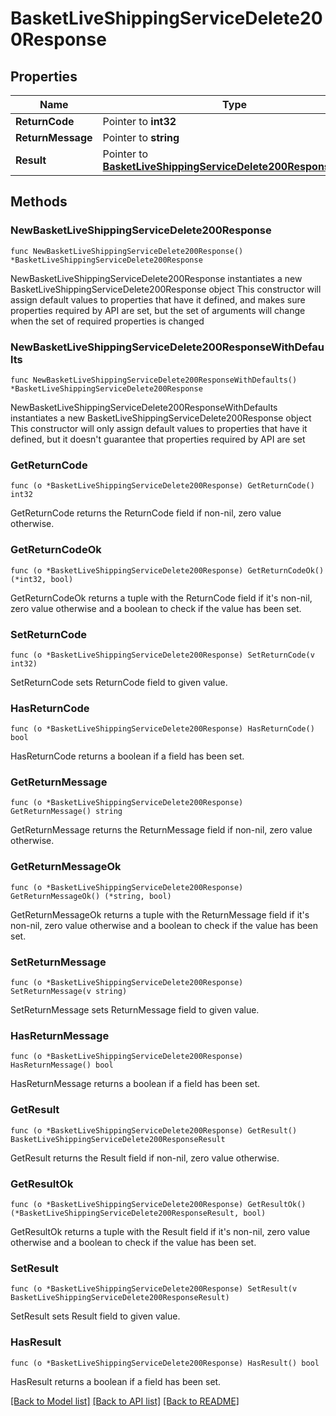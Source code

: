# BasketLiveShippingServiceDelete200Response

## Properties

Name | Type | Description | Notes
------------ | ------------- | ------------- | -------------
**ReturnCode** | Pointer to **int32** |  | [optional] 
**ReturnMessage** | Pointer to **string** |  | [optional] 
**Result** | Pointer to [**BasketLiveShippingServiceDelete200ResponseResult**](BasketLiveShippingServiceDelete200ResponseResult.md) |  | [optional] 

## Methods

### NewBasketLiveShippingServiceDelete200Response

`func NewBasketLiveShippingServiceDelete200Response() *BasketLiveShippingServiceDelete200Response`

NewBasketLiveShippingServiceDelete200Response instantiates a new BasketLiveShippingServiceDelete200Response object
This constructor will assign default values to properties that have it defined,
and makes sure properties required by API are set, but the set of arguments
will change when the set of required properties is changed

### NewBasketLiveShippingServiceDelete200ResponseWithDefaults

`func NewBasketLiveShippingServiceDelete200ResponseWithDefaults() *BasketLiveShippingServiceDelete200Response`

NewBasketLiveShippingServiceDelete200ResponseWithDefaults instantiates a new BasketLiveShippingServiceDelete200Response object
This constructor will only assign default values to properties that have it defined,
but it doesn't guarantee that properties required by API are set

### GetReturnCode

`func (o *BasketLiveShippingServiceDelete200Response) GetReturnCode() int32`

GetReturnCode returns the ReturnCode field if non-nil, zero value otherwise.

### GetReturnCodeOk

`func (o *BasketLiveShippingServiceDelete200Response) GetReturnCodeOk() (*int32, bool)`

GetReturnCodeOk returns a tuple with the ReturnCode field if it's non-nil, zero value otherwise
and a boolean to check if the value has been set.

### SetReturnCode

`func (o *BasketLiveShippingServiceDelete200Response) SetReturnCode(v int32)`

SetReturnCode sets ReturnCode field to given value.

### HasReturnCode

`func (o *BasketLiveShippingServiceDelete200Response) HasReturnCode() bool`

HasReturnCode returns a boolean if a field has been set.

### GetReturnMessage

`func (o *BasketLiveShippingServiceDelete200Response) GetReturnMessage() string`

GetReturnMessage returns the ReturnMessage field if non-nil, zero value otherwise.

### GetReturnMessageOk

`func (o *BasketLiveShippingServiceDelete200Response) GetReturnMessageOk() (*string, bool)`

GetReturnMessageOk returns a tuple with the ReturnMessage field if it's non-nil, zero value otherwise
and a boolean to check if the value has been set.

### SetReturnMessage

`func (o *BasketLiveShippingServiceDelete200Response) SetReturnMessage(v string)`

SetReturnMessage sets ReturnMessage field to given value.

### HasReturnMessage

`func (o *BasketLiveShippingServiceDelete200Response) HasReturnMessage() bool`

HasReturnMessage returns a boolean if a field has been set.

### GetResult

`func (o *BasketLiveShippingServiceDelete200Response) GetResult() BasketLiveShippingServiceDelete200ResponseResult`

GetResult returns the Result field if non-nil, zero value otherwise.

### GetResultOk

`func (o *BasketLiveShippingServiceDelete200Response) GetResultOk() (*BasketLiveShippingServiceDelete200ResponseResult, bool)`

GetResultOk returns a tuple with the Result field if it's non-nil, zero value otherwise
and a boolean to check if the value has been set.

### SetResult

`func (o *BasketLiveShippingServiceDelete200Response) SetResult(v BasketLiveShippingServiceDelete200ResponseResult)`

SetResult sets Result field to given value.

### HasResult

`func (o *BasketLiveShippingServiceDelete200Response) HasResult() bool`

HasResult returns a boolean if a field has been set.


[[Back to Model list]](../README.md#documentation-for-models) [[Back to API list]](../README.md#documentation-for-api-endpoints) [[Back to README]](../README.md)


